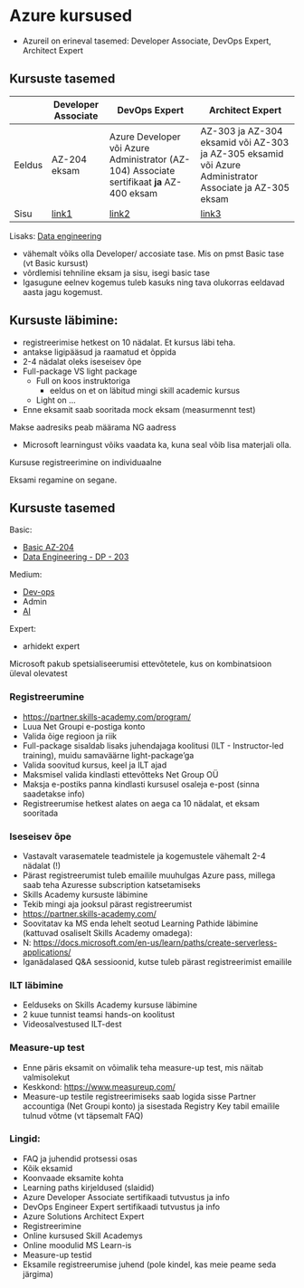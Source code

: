 # Azure kursused

- Azureil on erineval tasemed: Developer Associate, DevOps Expert, Architect Expert

## Kursuste tasemed

|  | Developer Associate | DevOps Expert | Architect Expert |
| -----------  | ----------- | ----------- |  ----------- |
| Eeldus | AZ-204 eksam | Azure Developer  või Azure Administrator (AZ-104) Associate sertifikaat **ja** AZ-400 eksam | AZ-303 ja AZ-304 eksamid või AZ-303 ja AZ-305 eksamid või Azure Administrator Associate ja AZ-305 eksam | 
| Sisu  | [link1](https://query.prod.cms.rt.microsoft.com/cms/api/am/binary/RE3VJUJ) | [link2](https://query.prod.cms.rt.microsoft.com/cms/api/am/binary/RE3VP84) | [link3](https://query.prod.cms.rt.microsoft.com/cms/api/am/binary/RE3VJUW)  | 

Lisaks:
[Data engineering](https://docs.microsoft.com/en-us/learn/certifications/exams/dp-203)




- vähemalt võiks olla Developer/ accosiate tase. Mis on pmst Basic tase (vt Basic kursust)
- võrdlemisi tehniline eksam ja sisu, isegi basic tase
- Igasugune eelnev kogemus tuleb kasuks ning tava olukorras eeldavad aasta jagu kogemust. 

## Kursuste läbimine:
- registreerimise hetkest on 10 nädalat. Et kursus läbi teha.
- antakse ligipääsud ja raamatud et õppida
- 2-4 nädalat oleks iseseisev õpe
- Full-package VS light package
    - Full on koos instruktoriga
        - eeldus on et on läbitud mingi skill academic kursus
    - Light on ...
- Enne eksamit saab sooritada mock eksam (measurmennt test)

Makse aadresiks peab määrama NG aadress
- Microsoft learningust võiks vaadata ka, kuna seal võib lisa materjali olla.

Kursuse registreerimine on individuaalne

Eksami regamine on segane.



## Kursuste tasemed

Basic: 
- [Basic AZ-204](https://docs.microsoft.com/en-us/learn/certifications/exams/az-204)
- [Data Engineering - DP - 203](https://docs.microsoft.com/en-us/learn/certifications/exams/dp-203)

Medium:
- [Dev-ops](https://docs.microsoft.com/en-us/learn/certifications/exams/az-400)
- Admin
- [AI](https://docs.microsoft.com/en-us/learn/certifications/exams/ai-102)
                        

Expert:
- arhidekt expert

Microsoft pakub spetsialiseerumisi ettevõtetele, kus on kombinatsioon üleval olevatest


### Registreerumine
- https://partner.skills-academy.com/program/
- Luua Net Groupi e-postiga konto
- Valida õige regioon ja riik
- Full-package sisaldab lisaks juhendajaga koolitusi (ILT - Instructor-led training), muidu samaväärne light-package’ga
- Valida soovitud kursus, keel ja ILT ajad
- Maksmisel valida kindlasti ettevõtteks Net Group OÜ
- Maksja e-postiks panna kindlasti kursusel osaleja e-post (sinna saadetakse info)
- Registreerumise hetkest alates on aega ca 10 nädalat, et eksam sooritada


### Iseseisev õpe
- Vastavalt varasematele teadmistele ja kogemustele vähemalt 2-4 nädalat (!)
- Pärast registreerumist tuleb emailile muuhulgas Azure pass, millega saab teha Azuresse subscription katsetamiseks
- Skills Academy kursuste läbimine
- Tekib mingi aja jooksul pärast registreerumist
- https://partner.skills-academy.com/
- Soovitatav ka MS enda lehelt seotud Learning Pathide läbimine (kattuvad osaliselt Skills Academy omadega):
- N: https://docs.microsoft.com/en-us/learn/paths/create-serverless-applications/	
- Iganädalased Q&A sessioonid, kutse tuleb pärast registreerimist emailile
                                                              

### ILT läbimine
- Eelduseks on Skills Academy kursuse läbimine
- 2 kuue tunnist teamsi hands-on koolitust
- Videosalvestused ILT-dest

### Measure-up test
- Enne päris eksamit on võimalik teha measure-up test, mis näitab valmisolekut
- Keskkond: https://www.measureup.com/	
- Measure-up testile registreerimiseks saab logida sisse Partner accountiga (Net Groupi konto) ja sisestada Registry Key tabil emailile tulnud võtme (vt täpsemalt FAQ)

### Lingid:
- FAQ ja juhendid protsessi osas
- Kõik eksamid
- Koonvaade eksamite kohta
- Learning paths kirjeldused (slaidid) 
- Azure Developer Associate sertifikaadi tutvustus ja info
- DevOps Engineer Expert sertifikaadi tutvustus ja info
- Azure Solutions Architect Expert
- Registreerimine
- Online kursused Skill Academys
- Online moodulid MS Learn-is
- Measure-up testid
- Eksamile registreerumise juhend (pole kindel, kas meie peame seda järgima)
